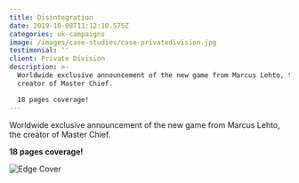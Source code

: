 ```yaml
---
title: Disintegration
date: 2019-10-08T11:12:10.575Z
categories: uk-campaigns
image: /images/case-studies/case-privatedivision.jpg
testimonial: ''
client: Private Division
description: >-
  Worldwide exclusive announcement of the new game from Marcus Lehto, the
  creator of Master Chief. 

  18 pages coverage!
---
```

Worldwide exclusive announcement of the new game from Marcus Lehto, the creator of Master Chief. 

**18 pages coverage!**

![Edge Cover](/images/case-studies/case-disintegration-edgecover.jpg "Edge Cover")
